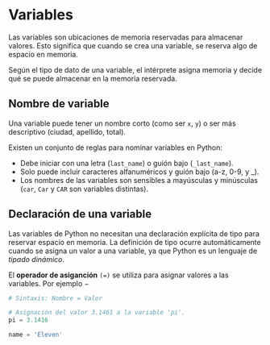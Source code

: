 # Variables

Las variables son ubicaciones de memoria reservadas para almacenar valores. Esto significa que cuando se crea una variable, se reserva algo de espacio en memoria.

Según el tipo de dato de una variable, el intérprete asigna memoria y decide qué se puede almacenar en la memoria reservada.

## Nombre de variable

Una variable puede tener un nombre corto (como ser ```x```, ```y```) o ser más descriptivo (ciudad, apellido, total). 

Existen un conjunto de reglas para nominar variables en Python:

- Debe iniciar con una letra (```last_name```) o guión bajo (```_last_name```).
- Solo puede incluir caracteres alfanuméricos y guión bajo (a-z, 0-9, y _).
- Los nombres de las variables son sensibles a mayúsculas y minúsculas (```car```, ```Car``` y ```CAR``` son variables distintas).

## Declaración de una variable

Las variables de Python no necesitan una declaración explícita de tipo para reservar espacio en memoria. La definición de tipo ocurre automáticamente cuando se asigna un valor a una variable, ya que Python es un lenguaje de *tipado dinámico*.

El **operador de asiganción** ```(=)``` se utiliza para asignar valores a las variables. Por ejemplo −

```python
# Sintaxis: Nombre = Valor

# Asignación del valor 3.1461 a la variable 'pi'.
pi = 3.1416

name = 'Eleven'
```